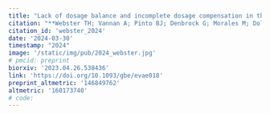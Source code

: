 ```yaml
---
title: "Lack of dosage balance and incomplete dosage compensation in the ZZ/ZW Gila monster (*Heloderma suspectum*) revealed by de novo genome assembly"
citation: "**Webster TH; Vannan A; Pinto BJ; Denbrock G; Morales M; Dolby GA; Fiddes IT; DeNardo DF; Wilson MA**. 2024. Lack of dosage balance and incomplete dosage compensation in the ZZ/ZW Gila monster (*Heloderma suspectum*) revealed by de novo genome assembly. *Genome Biology and Evolution* 16: evae018."
citation_id: 'webster_2024'
date: '2024-03-30'
timestamp: "2024"
image: '/static/img/pub/2024_webster.jpg'
# pmcid: preprint
biorxiv: '2023.04.26.538436'
link: 'https://doi.org/10.1093/gbe/evae018'
preprint_altmetric: '146849762'
altmetric: '160173740'
# code:
---
```

